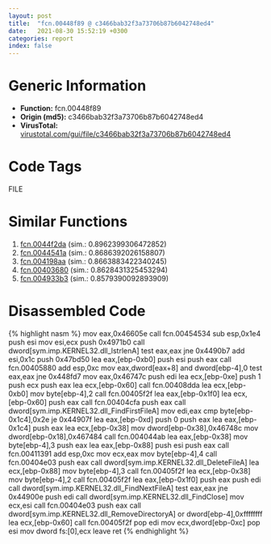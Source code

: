 ```yaml
---
layout: post
title:  "fcn.00448f89 @ c3466bab32f3a73706b87b6042748ed4"
date:   2021-08-30 15:52:19 +0300
categories: report
index: false
---
```


# Generic Information
- **Function:** fcn.00448f89
- **Origin (md5):** c3466bab32f3a73706b87b6042748ed4
- **VirusTotal:** [virustotal.com/gui/file/c3466bab32f3a73706b87b6042748ed4][virustotal_ref]

# Code Tags
<span class="tag" id="FILE">FILE</span>


# Similar Functions

1. [fcn.0044f2da][similar_1_ref] (sim.: 0.8962399306472852)
2. [fcn.0044541a][similar_2_ref] (sim.: 0.8686392026158807)
3. [fcn.004198aa][similar_3_ref] (sim.: 0.8663883422340245)
4. [fcn.00403680][similar_4_ref] (sim.: 0.8628431325453294)
5. [fcn.004933b3][similar_5_ref] (sim.: 0.8579390092893909)


# Disassembled Code

{% highlight nasm %}
mov eax,0x46605e
call fcn.00454534
sub esp,0x1e4
push esi
mov esi,ecx
push 0x4971b0
call dword[sym.imp.KERNEL32.dll_lstrlenA]
test eax,eax
jne 0x4490b7
add esi,0x1c
push 0x47bd50
lea eax,[ebp-0xb0]
push esi
push eax
call fcn.00405880
add esp,0xc
mov eax,dword[eax+8]
and dword[ebp-4],0
test eax,eax
jne 0x448fd7
mov eax,0x46747c
push edi
lea ecx,[ebp-0xe]
push 1
push ecx
push eax
lea ecx,[ebp-0x60]
call fcn.00408dda
lea ecx,[ebp-0xb0]
mov byte[ebp-4],2
call fcn.00405f2f
lea eax,[ebp-0x1f0]
lea ecx,[ebp-0x60]
push eax
call fcn.00404cfa
push eax
call dword[sym.imp.KERNEL32.dll_FindFirstFileA]
mov edi,eax
cmp byte[ebp-0x1c4],0x2e
je 0x44907f
lea eax,[ebp-0xd]
push 0
push eax
lea eax,[ebp-0x1c4]
push eax
lea ecx,[ebp-0x38]
mov dword[ebp-0x38],0x46748c
mov dword[ebp-0x18],0x467484
call fcn.004044ab
lea eax,[ebp-0x38]
mov byte[ebp-4],3
push eax
lea eax,[ebp-0x88]
push esi
push eax
call fcn.00411391
add esp,0xc
mov ecx,eax
mov byte[ebp-4],4
call fcn.00404e03
push eax
call dword[sym.imp.KERNEL32.dll_DeleteFileA]
lea ecx,[ebp-0x88]
mov byte[ebp-4],3
call fcn.00405f2f
lea ecx,[ebp-0x38]
mov byte[ebp-4],2
call fcn.00405f2f
lea eax,[ebp-0x1f0]
push eax
push edi
call dword[sym.imp.KERNEL32.dll_FindNextFileA]
test eax,eax
jne 0x44900e
push edi
call dword[sym.imp.KERNEL32.dll_FindClose]
mov ecx,esi
call fcn.00404e03
push eax
call dword[sym.imp.KERNEL32.dll_RemoveDirectoryA]
or dword[ebp-4],0xffffffff
lea ecx,[ebp-0x60]
call fcn.00405f2f
pop edi
mov ecx,dword[ebp-0xc]
pop esi
mov dword fs:[0],ecx
leave 
ret 
{% endhighlight %}


[similar_1_ref]: /report/fcn.0044f2da@c3466bab32f3a73706b87b6042748ed4
[similar_2_ref]: /report/fcn.0044541a@c3466bab32f3a73706b87b6042748ed4
[similar_3_ref]: /report/fcn.004198aa@c3466bab32f3a73706b87b6042748ed4
[similar_4_ref]: /report/fcn.00403680@c3466bab32f3a73706b87b6042748ed4
[similar_5_ref]: /report/fcn.004933b3@3b2d901eaca41ce14deca6a48c0c801a
[virustotal_ref]: https://www.virustotal.com/gui/file/c3466bab32f3a73706b87b6042748ed4